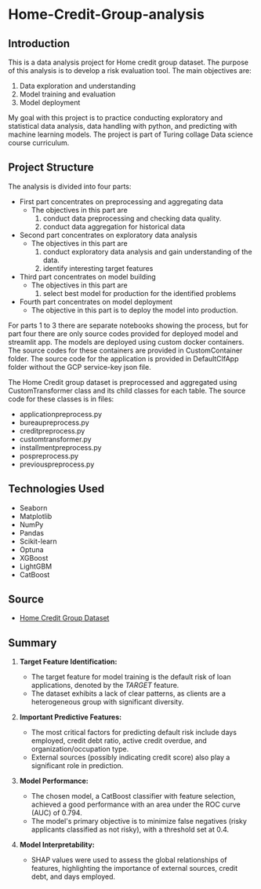 # Home-Credit-Group-analysis

## Introduction
This is a data analysis project for Home credit group dataset. The purpose of this analysis is to develop a risk evaluation tool. The main objectives are:

1. Data exploration and understanding
2. Model training and evaluation
3. Model deployment

My goal with this project is to practice conducting exploratory and statistical data analysis, data handling with python, and predicting with machine learning models. The project is part of Turing collage Data science course curriculum. 

## Project Structure
The analysis is divided into four parts:
- First part concentrates on preprocessing and aggregating data
	- The objectives in this part are 
        1. conduct data preprocessing and checking data quality. 
        2. conduct data aggregation for historical data
- Second part concentrates on exploratory data analysis
    - The objectives in this part are 
        1. conduct exploratory data analysis and gain understanding of the data. 
        2. identify interesting target features
- Third part concentrates on model building
    - The objectives in this part are 
        1. select best model for production for the identified problems
- Fourth part concentrates on model deployment
    - The objective in this part is to deploy the model into production. 
	
For parts 1 to 3 there are separate notebooks showing the process, but for part four there are only source codes provided for deployed model and streamlit app. The models are deployed using custom docker containers. The source codes for these containers are provided in CustomContainer folder.  The source code for the application is provided in DefaultClfApp folder without the GCP service-key json file.


The Home Credit group dataset is preprocessed and aggregated using CustomTransformer class and its child classes for each table. The source code for these classes is in files:
- applicationpreprocess.py
- bureaupreprocess.py
- creditpreprocess.py
- customtransformer.py
- installmentpreprocess.py
- pospreprocess.py
- previouspreprocess.py

## Technologies Used
- Seaborn
- Matplotlib
- NumPy
- Pandas
- Scikit-learn
- Optuna
- XGBoost
- LightGBM
- CatBoost

## Source
- [Home Credit Group Dataset](https://www.kaggle.com/c/home-credit-default-risk)

## Summary

1. **Target Feature Identification:**
   - The target feature for model training is the default risk of loan applications, denoted by the *TARGET* feature.
   - The dataset exhibits a lack of clear patterns, as clients are a heterogeneous group with significant diversity.

2. **Important Predictive Features:**
   - The most critical factors for predicting default risk include days employed, credit debt ratio, active credit overdue, and organization/occupation type.
   - External sources (possibly indicating credit score) also play a significant role in prediction.

3. **Model Performance:**
   - The chosen model, a CatBoost classifier with feature selection, achieved a good performance with an area under the ROC curve (AUC) of 0.794.
   - The model's primary objective is to minimize false negatives (risky applicants classified as not risky), with a threshold set at 0.4.

4. **Model Interpretability:**
   - SHAP values were used to assess the global relationships of features, highlighting the importance of external sources, credit debt, and days employed.
